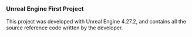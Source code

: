 ### Unreal Engine First Project

This project was developed with Unreal Engine 4.27.2, and contains all the source reference code written by the developer.

